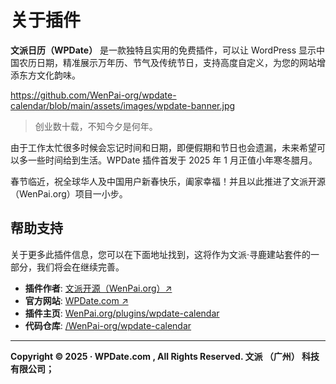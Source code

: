 # 关于插件

**文派日历（WPDate）** 是一款独特且实用的免费插件，可以让 WordPress 显示中国农历日期，精准展示万年历、节气及传统节日，支持高度自定义，为您的网站增添东方文化韵味。

[https://github.com/WenPai-org/wpdate-calendar/blob/main/assets/images/wpdate-banner.jpg
](https://github.com/WenPai-org/wpdate-calendar/blob/main/assets/images/wpdate-banner.jpg)

> 创业数十载，不知今夕是何年。

由于工作太忙很多时候会忘记时间和日期，即便假期和节日也会遗漏，未来希望可以多一些时间给到生活。WPDate 插件首发于 2025 年 1 月正值小年寒冬腊月。

春节临近，祝全球华人及中国用户新春快乐，阖家幸福！并且以此推进了文派开源（WenPai.org）项目一小步。

## 帮助支持

关于更多此插件信息，您可以在下面地址找到，这将作为文派·寻鹿建站套件的一部分，我们将会在继续完善。

- **插件作者**: [文派开源（WenPai.org）↗](https://WenPai.org)
- **官方网站**: [WPDate.com ↗](https://WPDate.com)
- **插件主页**: [WenPai.org/plugins/wpdate-calendar](https://WenPai.org/plugins/wpdate-calendar)
- **代码仓库**: [/WenPai-org/wpdate-calendar](https://github.com/WenPai-org/wpdate-calendar)

---

**Copyright © 2025 · WPDate.com , All Rights Reserved. 文派 （广州） 科技有限公司；**
